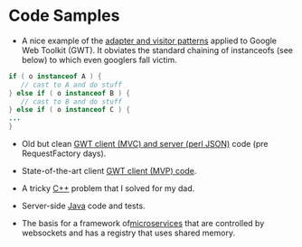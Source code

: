 # Code Samples

- A nice example of the <a href=https://github.com/davepuchyr/samples/tree/master/gwt/lib/place/src/main/java/com/avaritia/lib/place/client>adapter and visitor patterns</a> applied to Google Web Toolkit (GWT).  It obviates the standard chaining of instanceofs (see below) to which even googlers fall victim.

```java 
if ( o instanceof A ) {
   // cast to A and do stuff
} else if ( o instanceof B ) {
   // cast to B and do stuff
} else if ( o instanceof C ) {
...
}

```

- Old but clean <a href=https://github.com/davepuchyr/samples/tree/master/gwt/ulyz/src/com/netmorpher>GWT client (MVC) and server (perl JSON)</a> code (pre RequestFactory days).

- State-of-the-art client <a href=https://github.com/davepuchyr/samples/tree/master/gwt/app/in3s/src/main/java/com/avaritia/app/in3s/client>GWT client (MVP) code</a>.

- A tricky <a href=https://github.com/davepuchyr/samples/blob/master/c%2B%2B/Base2DerivedWithoutRTTI.cpp>C++</a> problem that I solved for my dad.

- Server-side <a href=https://github.com/davepuchyr/samples/tree/master/server>Java</a> code and tests.

- The basis for a framework of<a href="https://github.com/davepuchyr/samples/blob/master/c%2B%2B/lib-service">microservices</a> that are controlled by websockets and has a registry that uses shared memory.

